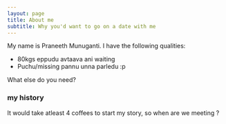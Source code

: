 ```yaml
---
layout: page
title: About me
subtitle: Why you'd want to go on a date with me
---
```


My name is Praneeth Munuganti. I have the following qualities:

- 80kgs eppudu avtaava ani waiting
- Puchu/missing pannu unna parledu :p

What else do you need?

### my history

It would take atleast 4 coffees to start my story, so when are we meeting ? 
